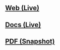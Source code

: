 ## [Web (Live)](https://docs.google.com/document/d/e/2PACX-1vT1jfdtEzO3JQvYEm82ndyilQwmaK-nnXZ6DSp8u0Br8mh4GKFNY20vC6nwdUZ_lYxQFMvhZnmMbY0t/pub)

## [Docs (Live)](https://docs.google.com/document/d/1A5SoFKdl4VaTeLxYcRXBoKO-o1QApQWdcD-DjwSgDBw/edit?usp=sharing)

## [PDF (Snapshot)](https://github.com/SCC-Makerspace/Workshops/blob/master/3D%20Printing/Dremel%20Digilabs/3D%20Printer%20Training%20Document.pdf)
